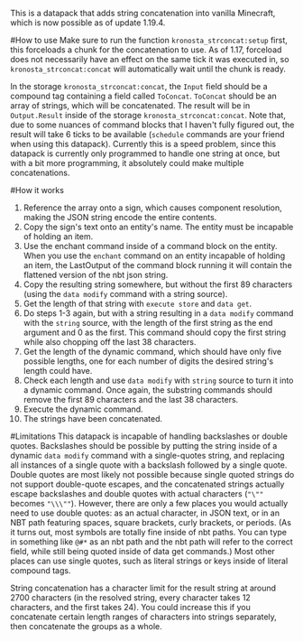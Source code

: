 This is a datapack that adds string concatenation into vanilla Minecraft, which is now possible as of update 1.19.4.

#How to use
Make sure to run the function `kronosta_strconcat:setup` first, this forceloads a chunk for the concatenation to use. As of 1.17, forceload does not necessarily have an effect on the same tick it was executed in, so `kronosta_strconcat:concat` will automatically wait until the chunk is ready.

In the storage `kronosta_strconcat:concat`, the `Input` field should be a compound tag containing a field called `ToConcat`. `ToConcat` should be an array of strings, which will be concatenated. The result will be in `Output.Result` inside of the storage `kronosta_strconcat:concat`. Note that, due to some nuances of command blocks that I haven't fully figured out, the result will take 6 ticks to be available (`schedule` commands are your friend when using this datapack). Currently this is a speed problem, since this datapack is currently only programmed to handle one string at once, but with a bit more programming, it absolutely could make multiple concatenations.

#How it works
1. Reference the array onto a sign, which causes component resolution, making the JSON string encode the entire contents.
2. Copy the sign's text onto an entity's name. The entity must be incapable of holding an item.
3. Use the enchant command inside of a command block on the entity. When you use the `enchant` command on an entity incapable of holding an item, the LastOutput of the command block running it will contain the flattened version of the nbt json string.
4. Copy the resulting string somewhere, but without the first 89 characters (using the `data modify` command with a string source).
5. Get the length of that string with `execute store` and `data get`.
6. Do steps 1-3 again, but with a string resulting in a `data modify` command with the `string` source, with the length of the first string as the end argument and 0 as the first. This command should copy the first string while also chopping off the last 38 characters.
7. Get the length of the dynamic command, which should have only five possible lengths, one for each number of digits the desired string's length could have.
8. Check each length and use `data modify` with `string` source to turn it into a dynamic command. Once again, the substring commands should remove the first 89 characters and the last 38 characters.
9. Execute the dynamic command.
10. The strings have been concatenated.

#Limitations
This datapack is incapable of handling backslashes or double quotes. Backslashes should be possible by putting the string inside of a dynamic `data modify` command with a single-quotes string, and replacing all instances of a single quote with a backslash followed by a single quote. Double quotes are most likely not possible because single quoted strings do not support double-quote escapes, and the concatenated strings actually escape backslashes and double quotes with actual characters (`"\""` becomes `"\\\""`). However, there are only a few places you would actually need to use double quotes: as an actual character, in JSON text, or in an NBT path featuring spaces, square brackets, curly brackets, or periods. (As it turns out, most symbols are totally fine inside of nbt paths. You can type in something like `@#*` as an nbt path and the nbt path will refer to the correct field, while still being quoted inside of data get commands.) Most other places can use single quotes, such as literal strings or keys inside of literal compound tags.

String concatenation has a character limit for the result string at around 2700 characters (in the resolved string, every character takes 12 characters, and the first takes 24). You could increase this if you concatenate certain length ranges of characters into strings separately, then concatenate the groups as a whole.


